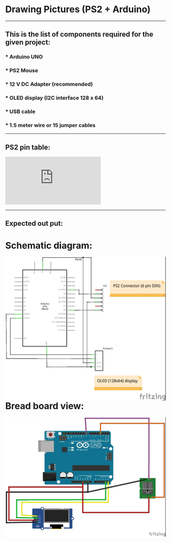 # Drawing Pictures (PS2 + Arduino)

<hr>

## This is the list of components required for the given project:

### * Arduino UNO
### * PS2 Mouse
### * 12 V DC Adapter (recommended)
### * OLED display (I2C interface 128 x 64)
### * USB cable
### * 1.5 meter wire or 15 jumper cables 
<hr>

## PS2 pin table:


![image](https://wiki.valleymediaworks.org/lib/exe/fetch.php?cache=&w=434&h=200&tok=2eeb15&media=gear:ps2-pinout.jpg)

<hr>

## Expected out put:

# Schematic diagram:
<img src="schematic.jpeg" alt="step1" style="float: left; margin-right: 10px;" />

# Bread board view:
<img src="breadboard.jpeg" alt="step1" style="float: left; margin-right: 10px;" />
